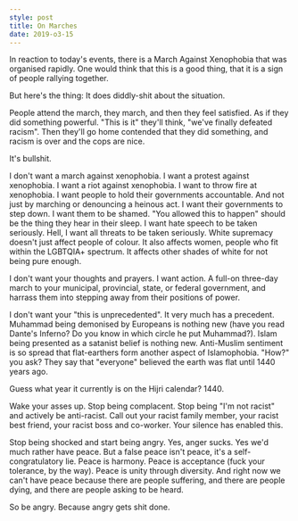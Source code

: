 ```yaml
---
style: post
title: On Marches
date: 2019-o3-15
---
```


In reaction to today's events, there is a March Against Xenophobia that was organised rapidly. One would think that this is a good thing, that it is a sign of people rallying together.

But here's the thing: It does diddly-shit about the situation.

People attend the march, they march, and then they feel satisfied. As if they did something powerful. "This is it" they'll think, "we've finally defeated racism". Then they'll go home contended that they did something, and racism is over and the cops are nice.

It's bullshit.

I don't want a march against xenophobia. I want a protest against xenophobia. I want a riot against xenophobia. I want to throw fire at xenophobia. I want people to hold their governments accountable. And not just by marching or denouncing a heinous act. I want their governments to step down. I want them to be shamed. "You allowed this to happen" should be the thing they hear in their sleep. I want hate speech to be taken seriously. Hell, I want all threats to be taken seriously. White supremacy doesn't just affect people of colour. It also affects women, people who fit within the LGBTQIA+ spectrum. It affects other shades of white for not being pure enough.

I don't want your thoughts and prayers. I want action. A full-on three-day march to your municipal, provincial, state, or federal government, and harrass them into stepping away from their positions of power.

I don't want your "this is unprecedented". It very much has a precedent. Muhammad being demonised by Europeans is nothing new (have you read Dante's Inferno? Do you know in which circle he put Muhammad?). Islam being presented as a satanist belief is nothing new. Anti-Muslim sentiment is so spread that flat-earthers form another aspect of Islamophobia. "How?" you ask? They say that "everyone" believed the earth was flat until 1440 years ago.

Guess what year it currently is on the Hijri calendar? 1440.

Wake your asses up. Stop being complacent. Stop being "I'm not racist" and actively be anti-racist. Call out your racist family member, your racist best friend, your racist boss and co-worker. Your silence has enabled this.

Stop being shocked and start being angry. Yes, anger sucks. Yes we'd much rather have peace. But a false peace isn't peace, it's a self-congratulatory lie. Peace is harmony. Peace is acceptance (fuck your tolerance, by the way). Peace is unity through diversity. And right now we can't have peace because there are people suffering, and there are people dying, and there are people asking to be heard.

So be angry. Because angry gets shit done.
